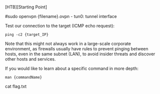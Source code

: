 [HTB][Starting Point]


#sudo openvpn {filename}.ovpn
    - tun0: tunnel interface
    

Test our connection to the target (ICMP echo request):
```
ping -c2 {target_IP}
```
Note that this might not always work in a large-scale corporate environment, as firewalls usually have rules
to prevent pinging between hosts, even in the same subnet (LAN), to avoid insider threats and discover
other hosts and services.

If you would like to learn about a specific command in more depth:
```
man {commandName}
```

cat flag.txt
